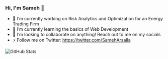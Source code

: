 ### Hi, I'm Sameh 👋

- 🔭 I’m currently working on Risk Analytics and Optimization for an Energy Trading Firm
- 🌱 I’m currently learning the basics of Web Development
- 👯 I’m looking to collaborate on anything! Reach out to me on my socials
- ⚡ Follow me on Twitter: https://twitter.com/SamehArsalla

![GitHub Stats](https://github-readme-stats.vercel.app/api?username=arsalla&theme=cobalt)
